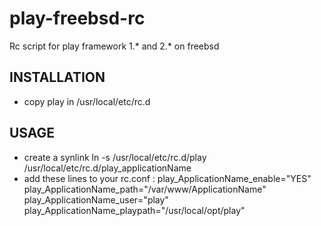 play-freebsd-rc
===============

Rc script for play framework 1.* and 2.* on freebsd

INSTALLATION
------------
* copy play in /usr/local/etc/rc.d

USAGE
-----
* create a synlink ln -s /usr/local/etc/rc.d/play /usr/local/etc/rc.d/play_applicationName
* add these lines to your rc.conf :
    play_ApplicationName_enable="YES"
    play_ApplicationName_path="/var/www/ApplicationName"
    play_ApplicationName_user="play" 
    play_ApplicationName_playpath="/usr/local/opt/play"
